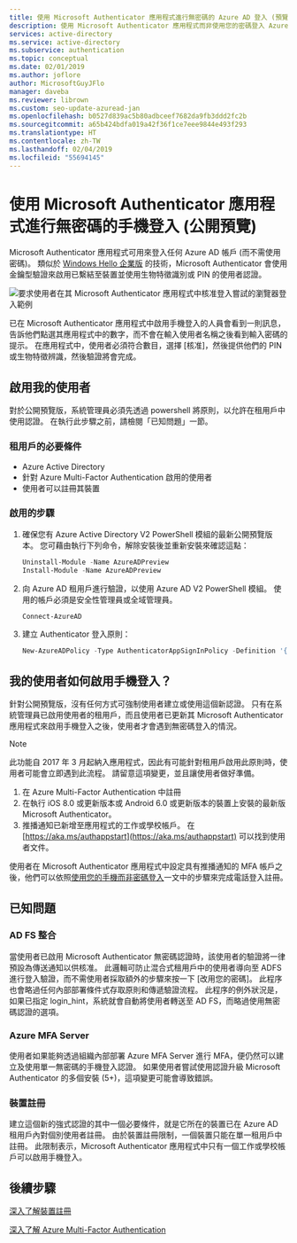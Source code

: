 ```yaml
---
title: 使用 Microsoft Authenticator 應用程式進行無密碼的 Azure AD 登入 (預覽)
description: 使用 Microsoft Authenticator 應用程式而非使用您的密碼登入 Azure AD (公開預覽)
services: active-directory
ms.service: active-directory
ms.subservice: authentication
ms.topic: conceptual
ms.date: 02/01/2019
ms.author: joflore
author: MicrosoftGuyJFlo
manager: daveba
ms.reviewer: librown
ms.custom: seo-update-azuread-jan
ms.openlocfilehash: b0527d839ac5b80adbceef7682da9fb3ddd2fc2b
ms.sourcegitcommit: a65b424bdfa019a42f36f1ce7eee9844e493f293
ms.translationtype: HT
ms.contentlocale: zh-TW
ms.lasthandoff: 02/04/2019
ms.locfileid: "55694145"
---
```

# <a name="password-less-phone-sign-in-with-the-microsoft-authenticator-app-public-preview"></a>使用 Microsoft Authenticator 應用程式進行無密碼的手機登入 (公開預覽)

Microsoft Authenticator 應用程式可用來登入任何 Azure AD 帳戶 (而不需使用密碼)。 類似於 [Windows Hello 企業版](/windows/security/identity-protection/hello-for-business/hello-identity-verification) 的技術，Microsoft Authenticator 會使用金鑰型驗證來啟用已繫結至裝置並使用生物特徵識別或 PIN 的使用者認證。

![要求使用者在其 Microsoft Authenticator 應用程式中核准登入嘗試的瀏覽器登入範例](./media/howto-authentication-phone-sign-in/phone-sign-in-microsoft-authenticator-app.png)

已在 Microsoft Authenticator 應用程式中啟用手機登入的人員會看到一則訊息，告訴他們點選其應用程式中的數字，而不會在輸入使用者名稱之後看到輸入密碼的提示。 在應用程式中，使用者必須符合數目，選擇 [核准]，然後提供他們的 PIN 或生物特徵辨識，然後驗證將會完成。

## <a name="enable-my-users"></a>啟用我的使用者

對於公開預覽版，系統管理員必須先透過 powershell 將原則，以允許在租用戶中使用認證。 在執行此步驟之前，請檢閱「已知問題」一節。

### <a name="tenant-prerequisites"></a>租用戶的必要條件

* Azure Active Directory
* 針對 Azure Multi-Factor Authentication 啟用的使用者
* 使用者可以註冊其裝置

### <a name="steps-to-enable"></a>啟用的步驟

1. 確保您有 Azure Active Directory V2 PowerShell 模組的最新公開預覽版本。 您可藉由執行下列命令，解除安裝後並重新安裝來確認這點：
    ```powershell
    Uninstall-Module -Name AzureADPreview
    Install-Module -Name AzureADPreview
    ```

2. 向 Azure AD 租用戶進行驗證，以使用 Azure AD V2 PowerShell 模組。 使用的帳戶必須是安全性管理員或全域管理員。
    ```powershell
    Connect-AzureAD
    ```

3. 建立 Authenticator 登入原則：
    ```powershell
    New-AzureADPolicy -Type AuthenticatorAppSignInPolicy -Definition '{"AuthenticatorAppSignInPolicy":{"Enabled":true}}' -isOrganizationDefault $true -DisplayName AuthenticatorAppSignIn
    ```

## <a name="how-do-my-end-users-enable-phone-sign-in"></a>我的使用者如何啟用手機登入？

針對公開預覽版，沒有任何方式可強制使用者建立或使用這個新認證。 只有在系統管理員已啟用使用者的租用戶，而且使用者已更新其 Microsoft Authenticator 應用程式來啟用手機登入之後，使用者才會遇到無密碼登入的情況。

> [!NOTE]
> 此功能自 2017 年 3 月起納入應用程式，因此有可能針對租用戶啟用此原則時，使用者可能會立即遇到此流程。 請留意這項變更，並且讓使用者做好準備。
>

1. 在 Azure Multi-Factor Authentication 中註冊
1. 在執行 iOS 8.0 或更新版本或 Android 6.0 或更新版本的裝置上安裝的最新版 Microsoft Authenticator。
1. 推播通知已新增至應用程式的工作或學校帳戶。 在 [https://aka.ms/authappstart](https://aka.ms/authappstart) 可以找到使用者文件。

使用者在 Microsoft Authenticator 應用程式中設定具有推播通知的 MFA 帳戶之後，他們可以依照[使用您的手機而非密碼登入](../user-help/microsoft-authenticator-app-phone-signin-faq.md)一文中的步驟來完成電話登入註冊。

## <a name="known-issues"></a>已知問題

### <a name="ad-fs-integration"></a>AD FS 整合

當使用者已啟用 Microsoft Authenticator 無密碼認證時，該使用者的驗證將一律預設為傳送通知以供核准。 此邏輯可防止混合式租用戶中的使用者導向至 ADFS 進行登入驗證，而不需使用者採取額外的步驟來按一下 [改用您的密碼]。 此程序也會略過任何內部部署條件式存取原則和傳遞驗證流程。 此程序的例外狀況是，如果已指定 login_hint，系統就會自動將使用者轉送至 AD FS，而略過使用無密碼認證的選項。

### <a name="azure-mfa-server"></a>Azure MFA Server

使用者如果能夠透過組織內部部署 Azure MFA Server 進行 MFA，便仍然可以建立及使用單一無密碼的手機登入認證。 如果使用者嘗試使用認證升級 Microsoft Authenticator 的多個安裝 (5+)，這項變更可能會導致錯誤。  

### <a name="device-registration"></a>裝置註冊

建立這個新的強式認證的其中一個必要條件，就是它所在的裝置已在 Azure AD 租用戶內對個別使用者註冊。 由於裝置註冊限制，一個裝置只能在單一租用戶中註冊。 此限制表示，Microsoft Authenticator 應用程式中只有一個工作或學校帳戶可以啟用手機登入。

## <a name="next-steps"></a>後續步驟

[深入了解裝置註冊](../devices/overview.md#getting-devices-under-the-control-of-azure-ad)

[深入了解 Azure Multi-Factor Authentication](../authentication/howto-mfa-getstarted.md)
